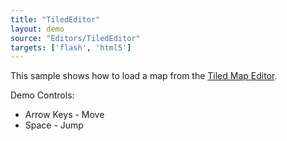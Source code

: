 ```yaml
---
title: "TiledEditor"
layout: demo
source: "Editors/TiledEditor"
targets: ['flash', 'html5']
---
```


This sample shows how to load a map from the [Tiled Map Editor](http://www.mapeditor.org/).

Demo Controls:

*   Arrow Keys - Move
*   Space - Jump
